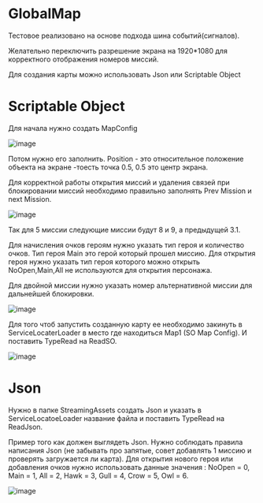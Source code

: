 # GlobalMap
Тестовое реализовано на основе подхода шина событий(сигналов).

Желательно переключить разрешение экрана на 1920*1080 для корректного отображения номеров миссий.

Для создания карты можно использовать Json или Scriptable Object 

# Scriptable Object 
Для начала нужно создать MapConfig 

![image](https://github.com/VitalicFedorov99/GlobalMap/assets/52524697/68357a49-df7f-41f1-ab63-f93bc51ff827)

Потом нужно его заполнить. Position - это относительное положение объекта на экране -тоесть точка 0.5, 0.5 это центр экрана.

Для корректной работы открытия миссий и удаления связей при блокировании миссий необходимо правильно заполнять Prev Mission и next Mission. 

![image](https://github.com/VitalicFedorov99/GlobalMap/assets/52524697/95c1e1c4-af05-49fa-b924-b86db8d1949c)

Так для 5 миссии следующие миссии будут 8 и 9, а  предыдущей 3.1.

Для начисления очков героям нужно указать тип героя и количество очков. Тип героя Main это герой который прошел миссию.
Для открытия героя нужно указать тип героя которого можно открыть NoOpen,Main,All не используются для открытия персонажа.

Для двойной миссии нужно указать номер альтернативной миссии для дальнейшей блокировки. 


![image](https://github.com/VitalicFedorov99/GlobalMap/assets/52524697/b482f78a-a576-4018-bcce-40096d879245)

Для того чтоб запустить созданную карту ее необходимо закинуть в ServiceLocaterLoader в место где находиться Map1 (SO Map Config). И поставить TypeRead на ReadSO.

![image](https://github.com/VitalicFedorov99/GlobalMap/assets/52524697/fc86df7c-9da8-40e3-80fa-bfac63b342c3)

# Json
Нужно в папке StreamingAssets создать Json и указать в ServiceLocatoeLoader название файла и поставить TypeRead на ReadJson.

Пример того как должен выглядеть Json. Нужно соблюдать правила написания Json (не забывать про запятые, совет добавлять 1 миссию и проверять загружается ли карта). Для открытия нового героя или добавления очков нужно использовать данные значения : NoOpen = 0, Main = 1, All = 2, Hawk = 3, Gull = 4, Crow = 5, Owl = 6.

![image](https://github.com/VitalicFedorov99/GlobalMap/assets/52524697/359dc7cd-5ef2-4048-9278-efc59ad14d73)


